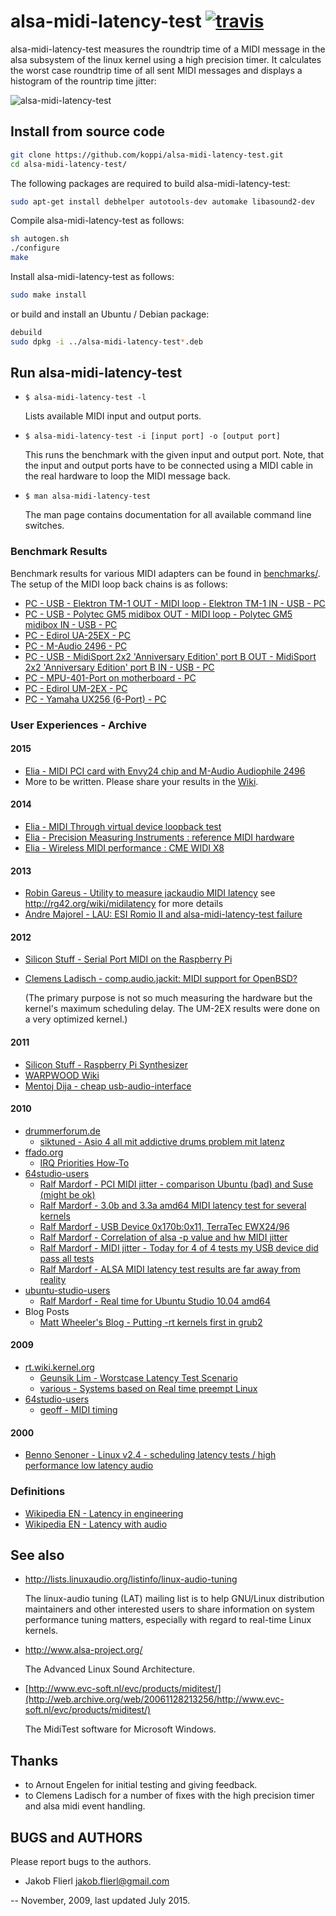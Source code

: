 # alsa-midi-latency-test [![travis](https://travis-ci.org/koppi/alsa-midi-latency-test.png?branch=master)](https://travis-ci.org/koppi/alsa-midi-latency-test)

alsa-midi-latency-test measures the roundtrip time of a MIDI message in the alsa subsystem of the linux kernel using a high precision timer. It calculates the worst case roundtrip time of all sent MIDI messages and displays a histogram of the rountrip time jitter:

![alsa-midi-latency-test](https://raw.github.com/koppi/alsa-midi-latency-test/master/alsa-midi-latency-test.gif "alsa midi latency test")

## Install from source code
```bash
git clone https://github.com/koppi/alsa-midi-latency-test.git
cd alsa-midi-latency-test/
```
The following packages are required to build alsa-midi-latency-test:
```bash
sudo apt-get install debhelper autotools-dev automake libasound2-dev
```
Compile alsa-midi-latency-test as follows:
```bash
sh autogen.sh
./configure
make
```
Install alsa-midi-latency-test as follows:
```bash
sudo make install
```
or build and install an Ubuntu / Debian package:
```bash
debuild
sudo dpkg -i ../alsa-midi-latency-test*.deb
```

## Run alsa-midi-latency-test

 * ``` $ alsa-midi-latency-test -l ```

    Lists available MIDI input and output ports.

 * ``` $ alsa-midi-latency-test -i [input port] -o [output port] ```

    This runs the benchmark with the given input and output port. Note, that the
    input and output ports have to be connected using a MIDI cable in the real
    hardware to loop the MIDI message back.

 * ``` $ man alsa-midi-latency-test ```

    The man page contains documentation for all available command line switches.

### Benchmark Results

Benchmark results for various MIDI adapters can be found in [benchmarks/](benchmarks). The setup of the MIDI loop back chains is as follows:

 * [PC - USB - Elektron TM-1 OUT - MIDI loop - Elektron TM-1 IN - USB - PC](benchmarks/elektron-tm1.txt)
 * [PC - USB - Polytec GM5 midibox OUT - MIDI loop - Polytec GM5 midibox IN - USB - PC](benchmarks/gm5x5x5.txt)
 * [PC - Edirol UA-25EX - PC](benchmarks/um2ex.txt)
 * [PC - M-Audio 2496 - PC](benchmarks/m-audio-2496.txt)
 * [PC - USB - MidiSport 2x2 'Anniversary Edition' port B OUT - MidiSport 2x2 'Anniversary Edition' port B IN - USB - PC](benchmarks/midisport2x2ann.txt)
 * [PC - MPU-401-Port on motherboard - PC](benchmarks/mpu401.txt)
 * [PC - Edirol UM-2EX - PC](benchmarks/um2ex.txt)
 * [PC - Yamaha UX256 (6-Port) - PC](benchmarks/yamaha-ux256.txt)

### User Experiences - Archive

#### 2015
 * [Elia - MIDI PCI card with Envy24 chip and M-Audio Audiophile 2496](http://cauldronmidi.org/index.php/forum/perf-tools/7-alsa-midi-latency-test)
 * More to be written. Please share your results in the [Wiki](../../wiki/).

#### 2014

 * [Elia - MIDI Through virtual device loopback test](https://github.com/raboof/alsa-midi-latency-test/wiki/MIDI-Through-virtual-device-loopback-test)
 * [Elia - Precision Measuring Instruments : reference MIDI hardware](https://github.com/raboof/alsa-midi-latency-test/wiki/Precision-Measuring-Instruments-:-reference-MIDI-hardware)
 * [Elia - Wireless MIDI performance : CME WIDI X8](https://github.com/raboof/alsa-midi-latency-test/wiki/Wireless-MIDI-performance-:-CME-WIDI-X8)

#### 2013

 * [Robin Gareus - Utility to measure jackaudio MIDI latency](https://github.com/x42/jack_midi_latency)
   see http://rg42.org/wiki/midilatency for more details
 * [Andre Majorel - LAU: ESI Romio II and alsa-midi-latency-test failure](http://linuxaudio.org/mailarchive/lau/2014/1/26/203927)

#### 2012

 * [Silicon Stuff - Serial Port MIDI on the Raspberry Pi](http://www.siliconstuff.com/2012/08/serial-port-midi-on-raspberry-pi.html)
 * [Clemens Ladisch - comp.audio.jackit: MIDI support for OpenBSD?](http://en.it-usenet.org/thread/11091/12748/)
 
   (The primary purpose is not so much measuring the hardware but the kernel's maximum scheduling delay. The UM-2EX results were done on a very optimized kernel.)

#### 2011

 * [Silicon Stuff - Raspberry Pi Synthesizer](http://www.raspberrypi.org/phpBB3/viewtopic.php?f=38&t=15422&start=25)
 * [WARPWOOD Wiki](http://www.warpwood.com/wiki/linux-audio/#index9h2)
 * [Mentoj Dija - cheap usb-audio-interface]()

#### 2010

 * [drummerforum.de](http://www.drummerforum.de/forum/)
     * [siktuned - Asio 4 all mit addictive drums problem mit latenz](http://www.drummerforum.de/forum/48500-asio-4-all-mit-addictive-drums-problem-mit-latenz.html#post787463)
 * [ffado.org](http://subversion.ffado.org/wiki/)
     * [IRQ Priorities How-To](http://subversion.ffado.org/wiki/IrqPriorities)
 * [64studio-users](http://www.mail-archive.com/64studio-users@lists.64studio.com)
     * [Ralf Mardorf - PCI MIDI jitter - comparison Ubuntu (bad) and Suse	(might be ok)](http://www.mail-archive.com/64studio-users@lists.64studio.com/msg02099.html)
     * [Ralf Mardorf - 3.0b and 3.3a amd64 MIDI latency test for several	kernels](http://www.mail-archive.com/64studio-users@lists.64studio.com/msg02103.html)
     * [Ralf Mardorf - USB Device 0x170b:0x11, TerraTec EWX24/96](http://www.mail-archive.com/64studio-users@lists.64studio.com/msg02047.html)
     * [Ralf Mardorf - Correlation of alsa -p value and hw MIDI jitter](http://www.mail-archive.com/64studio-users@lists.64studio.com/msg02109.html)
     * [Ralf Mardorf - MIDI jitter - Today for 4 of 4 tests my USB device did pass all tests](http://www.mail-archive.com/64studio-users@lists.64studio.com/msg02089.html)
     * [Ralf Mardorf - ALSA MIDI latency test results are far away from	reality](http://www.mail-archive.com/64studio-users@lists.64studio.com/msg02104.html)
 * [ubuntu-studio-users](https://lists.ubuntu.com/archives/ubuntu-studio-users/)
     * [Ralf Mardorf - Real time for Ubuntu Studio 10.04 amd64](https://lists.ubuntu.com/archives/ubuntu-studio-users/2010-July/006392.html)
 * Blog Posts
     * [Matt Wheeler's Blog - Putting -rt kernels first in grub2](http://funkyhat.org/2010/01/19/putting-rt-kernels-first-in-grub2/)

#### 2009

 * [rt.wiki.kernel.org](https://rt.wiki.kernel.org/)
     * [Geunsik Lim - Worstcase Latency Test Scenario](https://rt.wiki.kernel.org/articles/w/o/r/Worstcase_Latency_Test_Scenario_72eb.html)
     * [various - Systems based on Real time preempt Linux](https://rt.wiki.kernel.org/articles/s/y/s/Systems_based_on_Real_time_preempt_Linux_29a7.html)
 * [64studio-users](http://www.mail-archive.com/64studio-users@lists.64studio.com)
     * [geoff - MIDI timing](http://www.mail-archive.com/64studio-users@lists.64studio.com/msg01635.html)

#### 2000

 * [Benno Senoner - Linux v2.4 - scheduling latency tests / high performance low latency audio](http://www.gardena.net/benno/linux/audio/)

### Definitions

 * [Wikipedia EN - Latency in engineering](http://tinyurl.com/wikipedia-latency-engineering)
 * [Wikipedia EN - Latency with audio](http://tinyurl.com/wikipedia-latency-audio)

## See also

 * http://lists.linuxaudio.org/listinfo/linux-audio-tuning

    The linux-audio tuning (LAT) mailing list is to help GNU/Linux distribution
    maintainers  and  other interested users to share information on system
    performance tuning matters, especially with regard to real-time Linux
    kernels.

 * http://www.alsa-project.org/

    The Advanced Linux Sound Architecture.

 * [http://www.evc-soft.nl/evc/products/miditest/](http://web.archive.org/web/20061128213256/http://www.evc-soft.nl/evc/products/miditest/)

    The MidiTest software for Microsoft Windows.

## Thanks

 * to Arnout Engelen for initial testing and giving feedback.
 * to Clemens Ladisch for a number of fixes with the high precision timer and
   alsa midi event handling.

## BUGS and AUTHORS

Please report bugs to the authors.

 * Jakob Flierl <jakob.flierl@gmail.com>

-- November, 2009, last updated July 2015.
